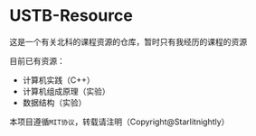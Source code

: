 # USTB-Resource
这是一个有关北科的课程资源的仓库，暂时只有我经历的课程的资源

目前已有资源：

- 计算机实践（C++）
- 计算机组成原理（实验）
- 数据结构（实验）

本项目遵循`MIT协议`，转载请注明（Copyright@Starlitnightly）
